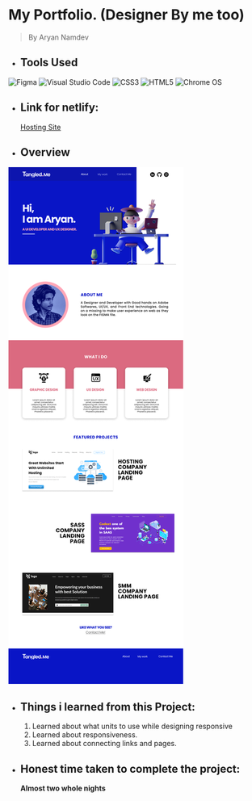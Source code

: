 # My Portfolio. (Designer By me too)
> By Aryan Namdev

 * ## Tools Used


![Figma](https://img.shields.io/badge/figma-%23F24E1E.svg?style=for-the-badge&logo=figma&logoColor=white)
![Visual Studio Code](https://img.shields.io/badge/Visual%20Studio%20Code-0078d7.svg?style=for-the-badge&logo=visual-studio-code&logoColor=white)
![CSS3](https://img.shields.io/badge/css3-%231572B6.svg?style=for-the-badge&logo=css3&logoColor=white)
![HTML5](https://img.shields.io/badge/html5-%23E34F26.svg?style=for-the-badge&logo=html5&logoColor=white)
![Chrome OS](https://img.shields.io/badge/chrome%20os-3d89fc?style=for-the-badge&logo=google%20chrome&logoColor=white)

* ## Link for netlify:
    [Hosting Site](https://hosting-site-proj.netlify.app/)


 * ## Overview

![alt text](/MacBook%20Pro%2014_%20-%201.png)

* ## Things i learned from this Project:
    1. Learned about what units to use while designing responsive
    2. Learned about responsiveness.
    3. Learned about connecting links and pages.

* ## Honest time taken to complete the project:
    __Almost two whole nights__
